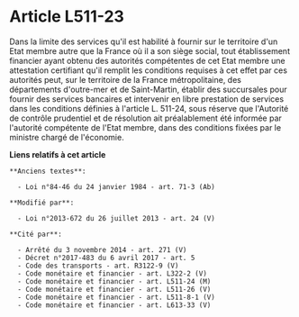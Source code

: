 # Article L511-23

Dans la limite des services qu'il est habilité à fournir sur le territoire d'un Etat membre autre que la France où il a son
siège social, tout établissement financier ayant obtenu des autorités compétentes de cet Etat membre une attestation
certifiant qu'il remplit les conditions requises à cet effet par ces autorités peut, sur le territoire de la France
métropolitaine, des départements d'outre-mer et de Saint-Martin, établir des succursales pour fournir des services bancaires
et intervenir en libre prestation de services dans les conditions définies à l'article L. 511-24, sous réserve que l'Autorité
de contrôle prudentiel et de résolution ait préalablement été informée par l'autorité compétente de l'Etat membre, dans des
conditions fixées par le ministre chargé de l'économie.

**Liens relatifs à cet article**

	**Anciens textes**:

	  - Loi n°84-46 du 24 janvier 1984 - art. 71-3 (Ab)

	**Modifié par**:

	  - Loi n°2013-672 du 26 juillet 2013 - art. 24 (V)

	**Cité par**:

	  - Arrêté du 3 novembre 2014 - art. 271 (V)
	  - Décret n°2017-483 du 6 avril 2017 - art. 5
	  - Code des transports - art. R3122-9 (V)
	  - Code monétaire et financier - art. L322-2 (V)
	  - Code monétaire et financier - art. L511-24 (M)
	  - Code monétaire et financier - art. L511-26 (V)
	  - Code monétaire et financier - art. L511-8-1 (V)
	  - Code monétaire et financier - art. L613-33 (V)
